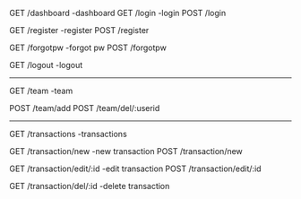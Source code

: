 GET /dashboard              -dashboard
GET /login                  -login
POST /login

GET /register               -register
POST /register

GET /forgotpw               -forgot pw
POST /forgotpw

GET /logout                 -logout
****
GET /team                   -team

POST /team/add
POST /team/del/:userid
****
GET /transactions           -transactions

GET /transaction/new        -new transaction
POST /transaction/new

GET /transaction/edit/:id   -edit transaction
POST /transaction/edit/:id

GET /transaction/del/:id -delete transaction